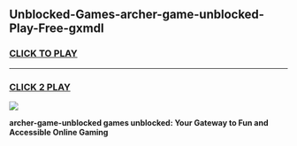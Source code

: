 
## Unblocked-Games-archer-game-unblocked-Play-Free-gxmdl
<h3>
<a href="https://premium76.site?title=archer-game-unblocked&ref=20M">CLICK TO PLAY</a></h3>
<hr>

<h3>
<a href="https://premium76.site?title=archer-game-unblocked&ref=20M">CLICK 2 PLAY</a>
  
</h3>

<a href="https://premium76.site?title=archer-game-unblocked&ref=19M"><img src="https://clearcache.store/games.png"></a>


**archer-game-unblocked games unblocked: Your Gateway to Fun and Accessible Online Gaming**
